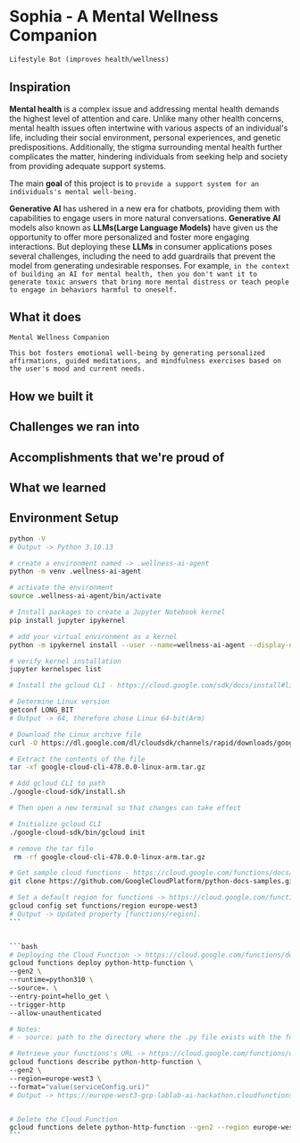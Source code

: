 # Sophia - A Mental Wellness Companion

```markdown
Lifestyle Bot (improves health/wellness)
```

## Inspiration

**Mental health** is a complex issue and addressing mental health demands the highest level of attention and care. Unlike many other health concerns, mental health issues often intertwine with various aspects of an individual's life, including their social environment, personal experiences, and genetic predispositions. Additionally, the stigma surrounding mental health further complicates the matter, hindering individuals from seeking help and society from providing adequate support systems.

The main **goal** of this project is to `provide a support system for an individuals's mental well-being.`

**Generative AI** has ushered in a new era for chatbots, providing them with capabilities to engage users in more natural conversations. **Generative AI** models also known as **LLMs(Large Language Models)** have given us the opportunity to offer more personalized and foster more engaging interactions. But deploying these **LLMs** in consumer applications poses several challenges, including the need to add guardrails that prevent the model from generating undesirable responses. For example, `in the context of building an AI for mental health, then you don't want it to generate toxic answers that bring more mental distress or teach people to engage in behaviors harmful to oneself.`

## What it does

```markown
Mental Wellness Companion

This bot fosters emotional well-being by generating personalized affirmations, guided meditations, and mindfulness exercises based on the user's mood and current needs. 

```

## How we built it

## Challenges we ran into

## Accomplishments that we're proud of

## What we learned

## Environment Setup

```bash
python -V
# Output -> Python 3.10.13
```

```bash
# create a environment named -> .wellness-ai-agent
python -m venv .wellness-ai-agent
```

```bash
# activate the environment
source .wellness-ai-agent/bin/activate
```

```bash
# Install packages to create a Jupyter Notebook kernel
pip install jupyter ipykernel
```

```bash
# add your virtual environment as a kernel
python -m ipykernel install --user --name=wellness-ai-agent --display-name="Py3.10-wellness-ai-agent"
```

```bash
# verify kernel installation
jupyter kernelspec list
```


```bash
# Install the gcloud CLI - https://cloud.google.com/sdk/docs/install#linux

# Determine Linux version
getconf LONG_BIT
# Output -> 64, therefore chose Linux 64-bit(Arm)

# Download the Linux archive file
curl -O https://dl.google.com/dl/cloudsdk/channels/rapid/downloads/google-cloud-cli-478.0.0-linux-arm.tar.gz

# Extract the contents of the file
tar -xf google-cloud-cli-478.0.0-linux-arm.tar.gz

# Add gcloud CLI to path
./google-cloud-sdk/install.sh 

# Then open a new terminal so that changes can take effect

# Initialize gcloud CLI
./google-cloud-sdk/bin/gcloud init
```

```bash
# remove the tar file
 rm -rf google-cloud-cli-478.0.0-linux-arm.tar.gz
```

```bash
# Get sample cloud functions - https://cloud.google.com/functions/docs/tutorials/http
git clone https://github.com/GoogleCloudPlatform/python-docs-samples.git
```

````bash
# Set a default region for functions -> https://cloud.google.com/functions/docs/locations
gcloud config set functions/region europe-west3
# Output -> Updated property [functions/region].
```


```bash
# Deploying the Cloud Function -> https://cloud.google.com/functions/docs/tutorials/http
gcloud functions deploy python-http-function \
--gen2 \
--runtime=python310 \
--source=. \
--entry-point=hello_get \ 
--trigger-http
--allow-unauthenticated

# Notes: 
# - source: path to the directory where the .py file exists with the function you want to deploy

# Retrieve your functions's URL -> https://cloud.google.com/functions/docs/calling/http#url
gcloud functions describe python-http-function \
--gen2 \
--region=europe-west3 \
--format="value(serviceConfig.uri)"
# Output -> https://europe-west3-gcp-lablab-ai-hackathon.cloudfunctions.net/python-http-function


# Delete the Cloud Function
gcloud functions delete python-http-function --gen2 --region europe-west3 
```
